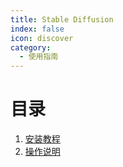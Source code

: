```yaml
---
title: Stable Diffusion
index: false
icon: discover
category:
  - 使用指南
---
```


# 目录

1. [安装教程](1.md)
1. [操作说明](1.md)

